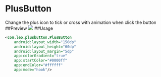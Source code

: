 # PlusButton
Change the plus icon to tick or cross with animation when click the button
##Preview
![](https://github.com/mac090705/PlusButton/master/screenshots/plusbutton.jpg)
##Usage
```xml
<com.leo.plusbutton.PlusButton
    android:layout_width="150dp"
    android:layout_height="60dp"
    android:layout_margin="5dp"
    app:colorGradient="true"
    app:startColor="#0000ff"
    app:endColor="#ffffff"
    app:mode="hook"/>
```
